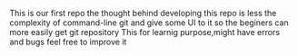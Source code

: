 This is our first repo the thought behind developing this repo is less the complexity of command-line git and give some UI to it so the beginers can more easily get git repository 
This for learnig purpose,might have errors and bugs feel free to improve it

 

